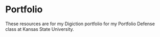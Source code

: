 # Portfolio
These resources are for my Digiction portfolio for my Portfolio Defense class at Kansas State University.
